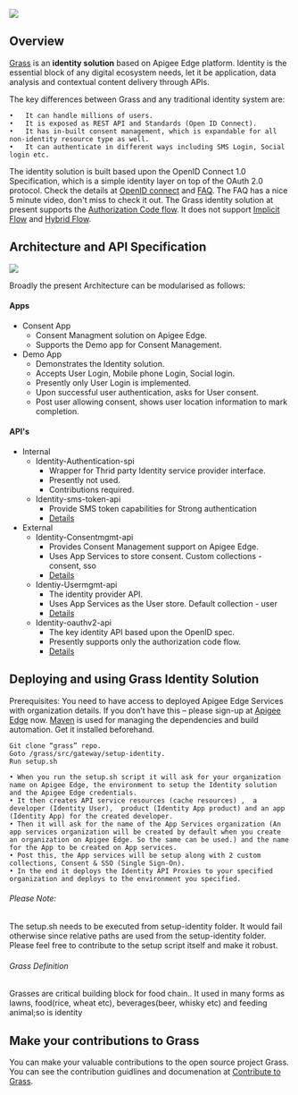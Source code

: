 <p align="left"><a href="http://apigee.com/"><img src="http://apigee.com/about/sites/all/themes/apigee_themes/apigee_mktg/images/logo.png"/></a></p>

Overview
--------
[Grass](https://github.com/apigee/grass#grass-definition) is an **identity solution** based on Apigee Edge platform. Identity is the essential block of any digital ecosystem needs, let it be application, data analysis and contextual content delivery through APIs. 

The key differences between Grass and any traditional identity system are:

    •	It can handle millions of users. 
    •	It is exposed as REST API and Standards (Open ID Connect).
    •	It has in-built consent management, which is expandable for all non-identity resource type as well.
    •	It can authenticate in different ways including SMS Login, Social login etc.
    
The identity solution is built based upon the OpenID Connect 1.0 Specification, which is a simple identity layer on top of the OAuth 2.0 protocol. Check the details at [OpenID connect](http://openid.net/connect/) and [FAQ](http://openid.net/connect/faq/). The FAQ has a nice 5 minute video, don't miss to check it out.
The Grass identity solution at present supports the [Authorization Code flow](http://openid.net/specs/openid-connect-core-1_0.html#CodeFlowAuth). It does not support [Implicit Flow](http://openid.net/specs/openid-connect-core-1_0.html#ImplicitFlowAuth) and [Hybrid Flow](http://openid.net/specs/openid-connect-core-1_0.html#HybridFlowAuth). 



Architecture and API Specification
----------------------------------

<p align="left"><a><img src="https://i.cloudup.com/55Lv-NK4H2.png"/></a></p>

Broadly the present Architecture can be modularised as follows:

#### Apps
   * Consent App
     * Consent Managment solution on Apigee Edge. 
     * Supports the Demo app for Consent Management.
   * Demo App
     * Demonstrates the Identity solution. 
     * Accepts User Login, Mobile phone Login, Social login.
     * Presently only User Login is implemented. 
     * Upon successful user authentication, asks for User consent.
     * Post user allowing consent, shows user location information to mark completion.

#### API's
   * Internal
     * Identity-Authentication-spi
        * Wrapper for Thrid party Identity service provider interface. 
        * Presently not used. 
        * Contributions required.
     * Identity-sms-token-api
        * Provide SMS token capabilities for Strong authentication
        * [Details](https://github.com/apigeecs/grass/blob/master/docs/source/index.md)
   * External
     * Identity-Consentmgmt-api
        * Provides Consent Management support on Apigee Edge. 
        * Uses App Services to store consent. Custom collections - consent, sso
        * [Details](https://github.com/apigeecs/grass/blob/master/docs/source/consent-management-api.md)
     * Identiy-Usermgmt-api
        * The identity provider API. 
        * Uses App Services as the User store. Default collection - user
        * [Details](https://github.com/apigeecs/grass/blob/master/docs/source/index.md)               
     * Identity-oauthv2-api
        * The key identity API based upon the OpenID spec.
        * Presently supports only the authorization code flow. 
        * [Details](https://github.com/apigeecs/grass/blob/master/docs/source/identity-api.md)
            


Deploying and using Grass Identity Solution
-------------------------------------------
Prerequisites:
You need to have access to deployed Apigee Edge Services with organization details. If you don’t have this – please sign-up at [Apigee Edge](http://enterprise.apigee.com) now.
[Maven](http://maven.apache.org) is used for managing the dependencies and build automation. Get it installed beforehand.

    Git clone “grass” repo.
    Goto /grass/src/gateway/setup-identity. 
    Run setup.sh
    
	• When you run the setup.sh script it will ask for your organization name on Apigee Edge, the environment to setup the Identity solution and the Apigee Edge credentials.	
	• It then creates API service resources (cache resources) ,  a developer (Identity User),  product (Identity App product) and an app (Identity App) for the created developer. 
	• Then it will ask for the name of the App Services organization (An app services organization will be created by default when you create an organization on Apigee Edge. So the same can be used.) and the name for the App to be created on App services. 
	• Post this, the App services will be setup along with 2 custom collections, Consent & SSO (Single Sign-On). 
	• In the end it deploys the Identity API Proxies to your specified organization and deploys to the environment you specified.


###### Please Note: 
The setup.sh needs to be executed from setup-identity folder. It would fail otherwise since relative paths are used from the setup-identity folder. Please feel free to contribute to the setup script itself and make it robust.

###### Grass Definition
Grasses are critical building block for food chain.. It used in many forms as lawns, food(rice, wheat etc), beverages(beer, whisky etc) and feeding animal;so is identity

Make your contributions to Grass
--------------------------------
You can make your valuable contributions to the open source project Grass. You can see the contribution guidlines and documenation at [Contribute to Grass](https://github.com/apigee/grass/blob/master/CONTRIBUTING.md).
